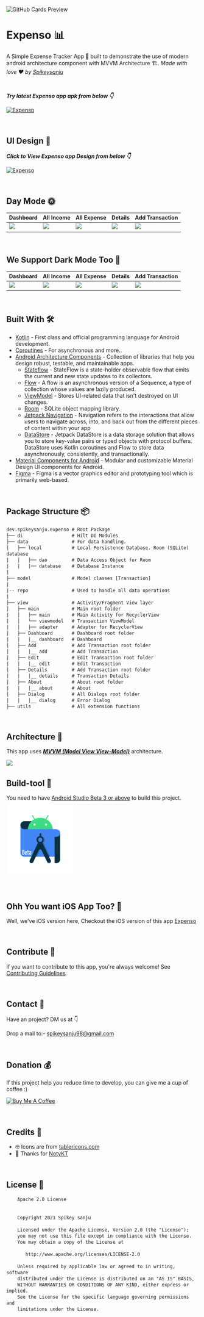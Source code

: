 ![GitHub Cards Preview](https://github.com/Spikeysanju/Expenso/blob/master/art/EXPENSO-ANDROID.png?raw=true)

# Expenso 📊
A Simple Expense Tracker App 📱 built to demonstrate the use of modern android architecture component with MVVM Architecture 🏗. *Made with love ❤️ by [Spikeysanju](https://github.com/Spikeysanju)*

<br />

***Try latest Expenso app apk from below 👇***

[![Expenso](https://img.shields.io/badge/Expenso-APK-black.svg?style=for-the-badge&logo=android)](https://github.com/Spikeysanju/Expenso/releases/download/v1.0.0-alpha01/Expenso.apk)

<br />

## UI Design 🎨

***Click to View Expenso app Design from below 👇***

[![Expenso](https://img.shields.io/badge/Expenso-FIGMA-black.svg?style=for-the-badge&logo=figma)](https://www.figma.com/file/Z5KMfiwo9RYtYBUMRSIfHh/Expense-Tracker-App?node-id=140%3A1016)

<br />

## Day Mode 🌞
Dashboard | All Income | All Expense | Details | Add Transaction 
--- | --- | --- |--- |--- 
![](https://github.com/Spikeysanju/Expenso/blob/master/art/DASHBOARD.png) | ![](https://github.com/Spikeysanju/Expenso/blob/master/art/INCOME.png) | ![](https://github.com/Spikeysanju/Expenso/blob/master/art/EXPENSE.png) | ![](https://github.com/Spikeysanju/Expenso/blob/master/art/DETAILS.png) | ![](https://github.com/Spikeysanju/Expenso/blob/master/art/ADD-TRANSACTION.png) 

<br />

## We Support Dark Mode Too 🌚
Dashboard | All Income | All Expense | Details | Add Transaction 
--- | --- | --- |--- |--- 
![](https://github.com/Spikeysanju/Expenso/blob/master/art/DARK-DASHBOARD.png) | ![](https://github.com/Spikeysanju/Expenso/blob/master/art/DARK-INCOME.png) | ![](https://github.com/Spikeysanju/Expenso/blob/master/art/DARK-EXPENSE.png) | ![](https://github.com/Spikeysanju/Expenso/blob/master/art/DARK-DETAILS.png) | ![](https://github.com/Spikeysanju/Expenso/blob/master/art/DARK-ADD-TRANSACTION.png) 

<br />


## Built With 🛠
- [Kotlin](https://kotlinlang.org/) - First class and official programming language for Android development.
- [Coroutines](https://kotlinlang.org/docs/reference/coroutines-overview.html) - For asynchronous and more..
- [Android Architecture Components](https://developer.android.com/topic/libraries/architecture) - Collection of libraries that help you design robust, testable, and maintainable apps.
  - [Stateflow](https://developer.android.com/kotlin/flow/stateflow-and-sharedflow) - StateFlow is a state-holder observable flow that emits the current and new state updates to its collectors. 
  - [Flow](https://kotlinlang.org/docs/reference/coroutines/flow.html) - A flow is an asynchronous version of a Sequence, a type of collection whose values are lazily produced.
  - [ViewModel](https://developer.android.com/topic/libraries/architecture/viewmodel) - Stores UI-related data that isn't destroyed on UI changes. 
  - [Room](https://developer.android.com/topic/libraries/architecture/room) - SQLite object mapping library.
  - [Jetpack Navigation](https://developer.android.com/guide/navigation) - Navigation refers to the interactions that allow users to navigate across, into, and back out from the different pieces of content within your app
  - [DataStore](https://developer.android.com/topic/libraries/architecture/datastore) - Jetpack DataStore is a data storage solution that allows you to store key-value pairs or typed objects with protocol buffers. DataStore uses Kotlin coroutines and Flow to store data asynchronously, consistently, and transactionally.
- [Material Components for Android](https://github.com/material-components/material-components-android) - Modular and customizable Material Design UI components for Android.
- [Figma](https://figma.com/) - Figma is a vector graphics editor and prototyping tool which is primarily web-based.

<br />

## Package Structure 📦
    
    dev.spikeysanju.expenso # Root Package
    ├── di                  # Hilt DI Modules 
    ├── data                # For data handling.
    │   ├── local           # Local Persistence Database. Room (SQLite) database
    |   │   ├── dao         # Data Access Object for Room   
    |   |   |── database    # Database Instance
    |
    ├── model               # Model classes [Transaction]
    |
    |-- repo                # Used to handle all data operations
    |
    ├── view                # Activity/Fragment View layer
    │   ├── main            # Main root folder
    |   │   ├── main        # Main Activity for RecyclerView
    |   │   └── viewmodel   # Transaction ViewModel
    |   │   ├── adapter     # Adapter for RecyclerView
    │   ├── Dashboard       # Dashboard root folder
    |   |   |__ dashboard   # Dashboard 
    │   ├── Add             # Add Transaction root folder
    |   |   |__ add         # Add Transaction 
    │   ├── Edit            # Edit Transaction root folder
    |   |   |__ edit        # Edit Transaction
    │   ├── Details         # Add Transaction root folder
    |   |   |__ details     # Transaction Details
    │   ├── About           # About root folder
    |   |   |__ about       # About 
    │   ├── Dialog          # All Dialogs root folder
    |   |   |__ dialog      # Error Dialog 
    ├── utils               # All extension functions


<br />


## Architecture 🗼
This app uses [***MVVM (Model View View-Model)***](https://developer.android.com/jetpack/docs/guide#recommended-app-arch) architecture.

![](https://github.com/TheCodeMonks/Notes-App/blob/master/screenshots/ANDROID%20ROOM%20DB%20DIAGRAM.jpg)

## Build-tool 🧰
You need to have [Android Studio Beta 3 or above](https://developer.android.com/studio/preview) to build this project.
<br>
<img src="./beta_android.png" height="200" alt="Beta-studio"/>

<br>

## Ohh You want iOS App Too? 📱 
Well, we've iOS version here, Checkout the iOS version of this app <a href="https://github.com/sameersyd/Expenso">Expenso</a>

<br />

## Contribute 🤝
If you want to contribute to this app, you're always welcome!
See [Contributing Guidelines](https://github.com/Spikeysanju/Expenso/blob/master/CONTRIBUTION.md). 

<br>

## Contact 📩
Have an project? DM us at 👇

Drop a mail to:- spikeysanju98@gmail.com

<br>

## Donation 💰
If this project help you reduce time to develop, you can give me a cup of coffee :) 

<a href="https://www.buymeacoffee.com/Li0hsl4" target="_blank"><img src="https://www.buymeacoffee.com/assets/img/custom_images/yellow_img.png" alt="Buy Me A Coffee" style="height: 41px !important;width: 174px !important;box-shadow: 0px 3px 2px 0px rgba(190, 190, 190, 0.5) !important;-webkit-box-shadow: 0px 3px 2px 0px rgba(190, 190, 190, 0.5) !important;" ></a>

<br>


## Credits 🤗

- 🤓 Icons are from [tablericons.com](https://tablericons.com) 
- 📄 Thanks for [NotyKT](https://github.com/PatilShreyas/NotyKT)

<br />

## License 🔖
```
    Apache 2.0 License


    Copyright 2021 Spikey sanju

    Licensed under the Apache License, Version 2.0 (the "License");
    you may not use this file except in compliance with the License.
    You may obtain a copy of the License at

       http://www.apache.org/licenses/LICENSE-2.0

    Unless required by applicable law or agreed to in writing, software
    distributed under the License is distributed on an "AS IS" BASIS,
    WITHOUT WARRANTIES OR CONDITIONS OF ANY KIND, either express or implied.
    See the License for the specific language governing permissions and
    limitations under the License.

```

